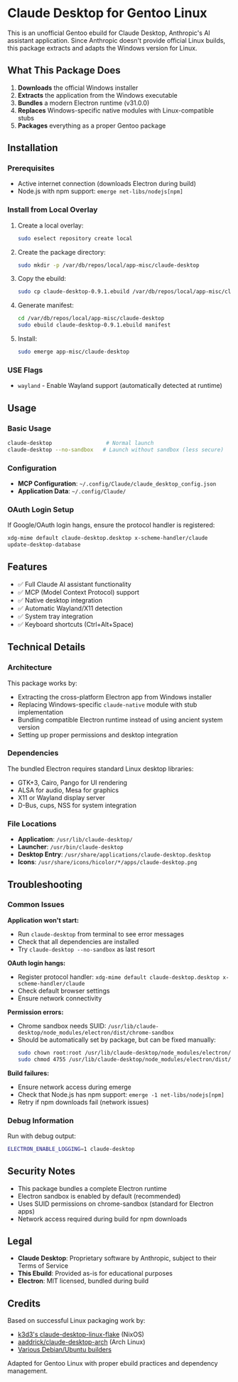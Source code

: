 # Claude Desktop for Gentoo Linux

This is an unofficial Gentoo ebuild for Claude Desktop, Anthropic's AI assistant application. Since Anthropic doesn't provide official Linux builds, this package extracts and adapts the Windows version for Linux.

## What This Package Does

1. **Downloads** the official Windows installer
2. **Extracts** the application from the Windows executable
3. **Bundles** a modern Electron runtime (v31.0.0)
4. **Replaces** Windows-specific native modules with Linux-compatible stubs
5. **Packages** everything as a proper Gentoo package

## Installation

### Prerequisites
- Active internet connection (downloads Electron during build)
- Node.js with npm support: `emerge net-libs/nodejs[npm]`

### Install from Local Overlay

1. Create a local overlay:
   ```bash
   sudo eselect repository create local
   ```

2. Create the package directory:
   ```bash
   sudo mkdir -p /var/db/repos/local/app-misc/claude-desktop
   ```

3. Copy the ebuild:
   ```bash
   sudo cp claude-desktop-0.9.1.ebuild /var/db/repos/local/app-misc/claude-desktop/
   ```

4. Generate manifest:
   ```bash
   cd /var/db/repos/local/app-misc/claude-desktop
   sudo ebuild claude-desktop-0.9.1.ebuild manifest
   ```

5. Install:
   ```bash
   sudo emerge app-misc/claude-desktop
   ```

### USE Flags

- `wayland` - Enable Wayland support (automatically detected at runtime)

## Usage

### Basic Usage
```bash
claude-desktop                 # Normal launch
claude-desktop --no-sandbox   # Launch without sandbox (less secure)
```

### Configuration

- **MCP Configuration**: `~/.config/Claude/claude_desktop_config.json`
- **Application Data**: `~/.config/Claude/`

### OAuth Login Setup

If Google/OAuth login hangs, ensure the protocol handler is registered:
```bash
xdg-mime default claude-desktop.desktop x-scheme-handler/claude
update-desktop-database
```

## Features

- ✅ Full Claude AI assistant functionality
- ✅ MCP (Model Context Protocol) support  
- ✅ Native desktop integration
- ✅ Automatic Wayland/X11 detection
- ✅ System tray integration
- ✅ Keyboard shortcuts (Ctrl+Alt+Space)

## Technical Details

### Architecture
This package works by:
- Extracting the cross-platform Electron app from Windows installer
- Replacing Windows-specific `claude-native` module with stub implementation
- Bundling compatible Electron runtime instead of using ancient system version
- Setting up proper permissions and desktop integration

### Dependencies
The bundled Electron requires standard Linux desktop libraries:
- GTK+3, Cairo, Pango for UI rendering
- ALSA for audio, Mesa for graphics  
- X11 or Wayland display server
- D-Bus, cups, NSS for system integration

### File Locations
- **Application**: `/usr/lib/claude-desktop/`
- **Launcher**: `/usr/bin/claude-desktop`
- **Desktop Entry**: `/usr/share/applications/claude-desktop.desktop`
- **Icons**: `/usr/share/icons/hicolor/*/apps/claude-desktop.png`

## Troubleshooting

### Common Issues

**Application won't start:**
- Run `claude-desktop` from terminal to see error messages
- Check that all dependencies are installed
- Try `claude-desktop --no-sandbox` as last resort

**OAuth login hangs:**
- Register protocol handler: `xdg-mime default claude-desktop.desktop x-scheme-handler/claude`
- Check default browser settings
- Ensure network connectivity

**Permission errors:**
- Chrome sandbox needs SUID: `/usr/lib/claude-desktop/node_modules/electron/dist/chrome-sandbox`
- Should be automatically set by package, but can be fixed manually:
  ```bash
  sudo chown root:root /usr/lib/claude-desktop/node_modules/electron/dist/chrome-sandbox
  sudo chmod 4755 /usr/lib/claude-desktop/node_modules/electron/dist/chrome-sandbox
  ```

**Build failures:**
- Ensure network access during emerge
- Check that Node.js has npm support: `emerge -1 net-libs/nodejs[npm]`
- Retry if npm downloads fail (network issues)

### Debug Information
Run with debug output:
```bash
ELECTRON_ENABLE_LOGGING=1 claude-desktop
```

## Security Notes

- This package bundles a complete Electron runtime
- Electron sandbox is enabled by default (recommended)
- Uses SUID permissions on chrome-sandbox (standard for Electron apps)
- Network access required during build for npm downloads

## Legal

- **Claude Desktop**: Proprietary software by Anthropic, subject to their Terms of Service
- **This Ebuild**: Provided as-is for educational purposes
- **Electron**: MIT licensed, bundled during build

## Credits

Based on successful Linux packaging work by:
- [k3d3's claude-desktop-linux-flake](https://github.com/k3d3/claude-desktop-linux-flake) (NixOS)
- [aaddrick/claude-desktop-arch](https://github.com/aaddrick/claude-desktop-arch) (Arch Linux)
- [Various Debian/Ubuntu builders](https://github.com/aaddrick/claude-desktop-debian)

Adapted for Gentoo Linux with proper ebuild practices and dependency management.
